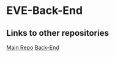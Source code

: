 # EVE-Back-End

## Links to other repositories
[Main Repo](https://github.com/ialmani/EVE)
[Back-End](https://github.com/ialmani/EVE-Back-End)